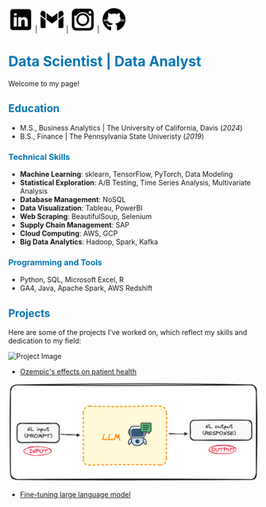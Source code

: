 [![LinkedIn](asset/linkedin.png)](https://www.linkedin.com/in/kawehi-w-3044b1199/)  |  [![Gmail](asset/gmail.png)](mailto:kawehiwang2022@gmail.com)  |  [![Instagram](asset/instagram.png)](https://www.instagram.com/kawehi_wang/)  |  [![GitHub](asset/github.png)](https://github.com/kawehiw)

# <span style="color: #0077b5;">Data Scientist | Data Analyst</span>
Welcome to my page!


## <span style="color: #0077b5;">Education</span>
- M.S., Business Analytics	| The University of California, Davis (_2024_)	 		       		
- B.S., Finance | The Pennsylvania State Univeristy (_2019_)

### <span style="color: #0077b5;">Technical Skills</span>
- **Machine Learning**: sklearn, TensorFlow, PyTorch, Data Modeling
- **Statistical Exploration**: A/B Testing, Time Series Analysis, Multivariate Analysis
- **Database Management**: NoSQL
- **Data Visualization**: Tableau, PowerBI
- **Web Scraping**: BeautifulSoup, Selenium
- **Supply Chain Management**: SAP
- **Cloud Computing**: AWS, GCP
- **Big Data Analytics**: Hadoop, Spark, Kafka

### <span style="color: #0077b5;">Programming and Tools</span>
- Python, SQL, Microsoft Excel, R
- GA4, Java, Apache Spark, AWS Redshift

## <span style="color: #0077b5;">Projects</span>
Here are some of the projects I've worked on, which reflect my skills and dedication to my field:

![Project Image](asset/Ozempic.png)
- [Ozempic's effects on patient health](https://github.com/KawehiW/Ozempic)

![Project Image](asset/LLM.png)
- [Fine-tuning large language model](https://github.com/KawehiW/Fine-Tuning-LLM)


